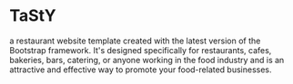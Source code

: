 # TaStY
a restaurant website template created with the latest version of the Bootstrap framework. 
It's designed specifically for restaurants, cafes, bakeries, bars, catering, or anyone working in the food industry and is an attractive and effective way to promote your food-related businesses.
